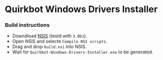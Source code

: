 # Quirkbot Windows Drivers Installer

### Build instructions

- Downdload [NSIS](http://nsis.sourceforge.net/Download) (testd with ```3.0b1```).
- Open NSIS and selecte ```Compile NSI scripts```.
- Drag and drop ```build.nsi``` into NSIS.
- Wait for ```Quirkbot-Windows-Drivers-Installer.exe``` to be generated.
